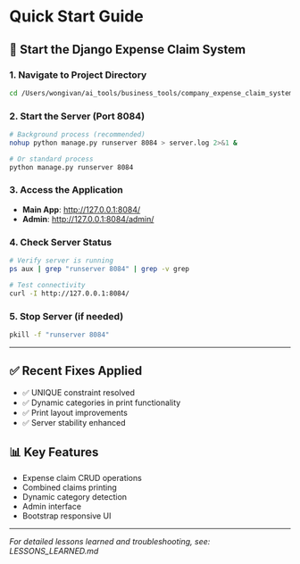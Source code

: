 # Quick Start Guide

## 🚀 Start the Django Expense Claim System

### 1. Navigate to Project Directory
```bash
cd /Users/wongivan/ai_tools/business_tools/company_expense_claim_system
```

### 2. Start the Server (Port 8084)
```bash
# Background process (recommended)
nohup python manage.py runserver 8084 > server.log 2>&1 &

# Or standard process
python manage.py runserver 8084
```

### 3. Access the Application
- **Main App**: http://127.0.0.1:8084/
- **Admin**: http://127.0.0.1:8084/admin/

### 4. Check Server Status
```bash
# Verify server is running
ps aux | grep "runserver 8084" | grep -v grep

# Test connectivity
curl -I http://127.0.0.1:8084/
```

### 5. Stop Server (if needed)
```bash
pkill -f "runserver 8084"
```

---

## ✅ Recent Fixes Applied
- ✅ UNIQUE constraint resolved
- ✅ Dynamic categories in print functionality
- ✅ Print layout improvements
- ✅ Server stability enhanced

## 📊 Key Features
- Expense claim CRUD operations
- Combined claims printing
- Dynamic category detection
- Admin interface
- Bootstrap responsive UI

---

*For detailed lessons learned and troubleshooting, see: LESSONS_LEARNED.md*
